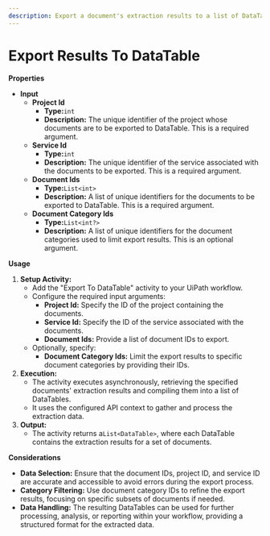 ```yaml
---
description: Export a document's extraction results to a list of DataTable.
---
```


# Export Results To DataTable

**Properties**

* **Input**
  * **Project Id**
    * **Type:**`int`
    * **Description:** The unique identifier of the project whose documents are to be exported to DataTable. This is a required argument.
  * **Service Id**
    * **Type:**`int`
    * **Description:** The unique identifier of the service associated with the documents to be exported. This is a required argument.
  * **Document Ids**
    * **Type:**`List<int>`
    * **Description:** A list of unique identifiers for the documents to be exported to DataTable. This is a required argument.
  * **Document Category Ids**
    * **Type:**`List<int?>`
    * **Description:** A list of unique identifiers for the document categories used to limit export results. This is an optional argument.

**Usage**

1. **Setup Activity:**
   * Add the "Export To DataTable" activity to your UiPath workflow.
   * Configure the required input arguments:
     * **Project Id:** Specify the ID of the project containing the documents.
     * **Service Id:** Specify the ID of the service associated with the documents.
     * **Document Ids:** Provide a list of document IDs to export.
   * Optionally, specify:
     * **Document Category Ids:** Limit the export results to specific document categories by providing their IDs.
2. **Execution:**
   * The activity executes asynchronously, retrieving the specified documents' extraction results and compiling them into a list of DataTables.
   * It uses the configured API context to gather and process the extraction data.
3. **Output:**
   * The activity returns a`List<DataTable>`, where each DataTable contains the extraction results for a set of documents.

**Considerations**

* **Data Selection:** Ensure that the document IDs, project ID, and service ID are accurate and accessible to avoid errors during the export process.
* **Category Filtering:** Use document category IDs to refine the export results, focusing on specific subsets of documents if needed.
* **Data Handling:** The resulting DataTables can be used for further processing, analysis, or reporting within your workflow, providing a structured format for the extracted data.

